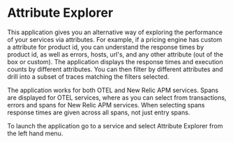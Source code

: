 # Attribute Explorer

This application gives you an alternative way of exploring the performance of your services via attributes. For example, if a pricing engine has custom a attribute for product id, you can understand the response times by product id, as well as errors, hosts, url's, and any other attribute (out of the box or custom). The application displays the response times and execution counts by different attributes. You can then filter by different attributes and drill into a subset of traces matching the filters selected.

The application works for both OTEL and New Relic APM services. Spans are displayed for OTEL services, where as you can select from transactions, errors and spans for New Relic APM services. When selecting spans response times are given across all spans, not just entry spans.

To launch the application go to a service and select Attribute Explorer from the left hand menu.